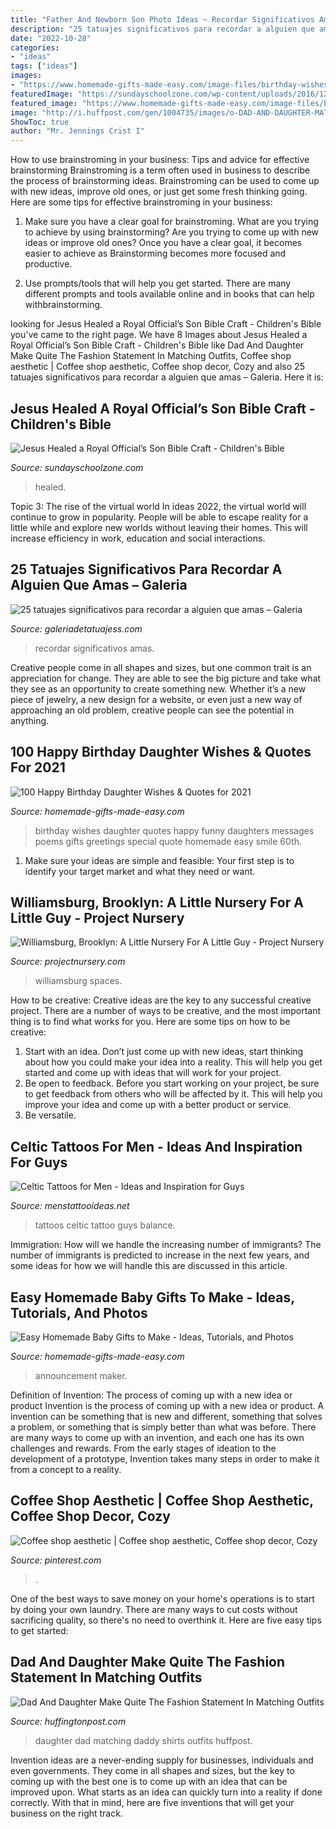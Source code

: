 ```yaml
---
title: "Father And Newborn Son Photo Ideas ~ Recordar Significativos Amas"
description: "25 tatuajes significativos para recordar a alguien que amas – galeria"
date: "2022-10-28"
categories:
- "ideas"
tags: ["ideas"]
images:
- "https://www.homemade-gifts-made-easy.com/image-files/birthday-wishes-for-daughter-smile-600x900.jpg"
featuredImage: "https://sundayschoolzone.com/wp-content/uploads/2016/12/IMG_2-Smaller-1-224x300.jpg"
featured_image: "https://www.homemade-gifts-made-easy.com/image-files/birthday-wishes-for-daughter-smile-600x900.jpg"
image: "http://i.huffpost.com/gen/1004735/images/o-DAD-AND-DAUGHTER-MATCHING-facebook.jpg"
ShowToc: true
author: "Mr. Jennings Crist I"
---
```



How to use brainstroming in your business: Tips and advice for effective brainstorming
Brainstroming is a term often used in business to describe the process of brainstorming ideas. Brainstroming can be used to come up with new ideas, improve old ones, or just get some fresh thinking going. Here are some tips for effective brainstroming in your business: 
1. Make sure you have a clear goal for brainstroming. What are you trying to achieve by using brainstorming? Are you trying to come up with new ideas or improve old ones? Once you have a clear goal, it becomes easier to achieve as Brainstorming becomes more focused and productive. 

2. Use prompts/tools that will help you get started. There are many different prompts and tools available online and in books that can help withbrainstorming.

	

		
looking for Jesus Healed a Royal Official’s Son Bible Craft - Children&#039;s Bible you've came to the right page. We have 8 Images about Jesus Healed a Royal Official’s Son Bible Craft - Children&#039;s Bible like Dad And Daughter Make Quite The Fashion Statement In Matching Outfits, Coffee shop aesthetic | Coffee shop aesthetic, Coffee shop decor, Cozy and also 25 tatuajes significativos para recordar a alguien que amas – Galeria. Here it is:
		
    
## Jesus Healed A Royal Official’s Son Bible Craft - Children&#039;s Bible

<img loading=lazy src="https://sundayschoolzone.com/wp-content/uploads/2016/12/IMG_2-Smaller-1-224x300.jpg" onerror="this.onerror=null;this.src='https://tse2.mm.bing.net/th?id=OIP.mkoo_I06PDBB3to09AdxgAAAAA&amp;pid=15.1';" alt="Jesus Healed a Royal Official’s Son Bible Craft - Children&#039;s Bible">

_Source: sundayschoolzone.com_

>healed. 

	

Topic 3: The rise of the virtual world
In ideas 2022, the virtual world will continue to grow in popularity. People will be able to escape reality for a little while and explore new worlds without leaving their homes. This will increase efficiency in work, education and social interactions.

    
## 25 Tatuajes Significativos Para Recordar A Alguien Que Amas – Galeria

<img loading=lazy src="https://galeriadetatuajess.com/wp-content/uploads/2020/08/tatuajes-conmemorativos-6.jpg" onerror="this.onerror=null;this.src='https://tse1.mm.bing.net/th?id=OIP.FwwOIk2b2MigBhXQiRl1FQHaKN&amp;pid=15.1';" alt="25 tatuajes significativos para recordar a alguien que amas – Galeria">

_Source: galeriadetatuajess.com_

>recordar significativos amas. 

	

Creative people come in all shapes and sizes, but one common trait is an appreciation for change. They are able to see the big picture and take what they see as an opportunity to create something new. Whether it’s a new piece of jewelry, a new design for a website, or even just a new way of approaching an old problem, creative people can see the potential in anything.

    
## 100 Happy Birthday Daughter Wishes &amp; Quotes For 2021

<img loading=lazy src="https://www.homemade-gifts-made-easy.com/image-files/birthday-wishes-for-daughter-smile-600x900.jpg" onerror="this.onerror=null;this.src='https://tse1.mm.bing.net/th?id=OIP.aswn7uyu8AEZNDY5dfDJvgHaLH&amp;pid=15.1';" alt="100 Happy Birthday Daughter Wishes &amp; Quotes for 2021">

_Source: homemade-gifts-made-easy.com_

>birthday wishes daughter quotes happy funny daughters messages poems gifts greetings special quote homemade easy smile 60th. 

	

1. Make sure your ideas are simple and feasible: Your first step is to identify your target market and what they need or want.

    
## Williamsburg, Brooklyn: A Little Nursery For A Little Guy - Project Nursery

<img loading=lazy src="https://projectnursery.com/wp-content/uploads/2012/11/IMG_7797.jpg" onerror="this.onerror=null;this.src='https://tse1.mm.bing.net/th?id=OIP.LkDT52jbcdxN9rgEK9VuUwHaLH&amp;pid=15.1';" alt="Williamsburg, Brooklyn: A Little Nursery For A Little Guy - Project Nursery">

_Source: projectnursery.com_

>williamsburg spaces. 

	

How to be creative:
Creative ideas are the key to any successful creative project. There are a number of ways to be creative, and the most important thing is to find what works for you. Here are some tips on how to be creative: 
1. Start with an idea. Don’t just come up with new ideas, start thinking about how you could make your idea into a reality. This will help you get started and come up with ideas that will work for your project. 
2. Be open to feedback. Before you start working on your project, be sure to get feedback from others who will be affected by it. This will help you improve your idea and come up with a better product or service. 
3. Be versatile.

    
## Celtic Tattoos For Men - Ideas And Inspiration For Guys

<img loading=lazy src="http://www.menstattooideas.net/tattooimages/2016/06/celtic-tattoos-16.jpg" onerror="this.onerror=null;this.src='https://tse1.mm.bing.net/th?id=OIP.1HhETAvnokXaWgf-5ynW7gHaJ4&amp;pid=15.1';" alt="Celtic Tattoos for Men - Ideas and Inspiration for Guys">

_Source: menstattooideas.net_

>tattoos celtic tattoo guys balance. 

	

Immigration: How will we handle the increasing number of immigrants?
The number of immigrants is predicted to increase in the next few years, and some ideas for how we will handle this are discussed in this article.

    
## Easy Homemade Baby Gifts To Make - Ideas, Tutorials, And Photos

<img loading=lazy src="https://www.homemade-gifts-made-easy.com/image-files/eye-chart-maker-baby-announcement-800x901.jpg" onerror="this.onerror=null;this.src='https://tse1.mm.bing.net/th?id=OIP.A4GwQQgS-6E6pBe0uPWRmAHaIV&amp;pid=15.1';" alt="Easy Homemade Baby Gifts to Make - Ideas, Tutorials, and Photos">

_Source: homemade-gifts-made-easy.com_

>announcement maker. 

	

Definition of Invention: The process of coming up with a new idea or product
Invention is the process of coming up with a new idea or product. A invention can be something that is new and different, something that solves a problem, or something that is simply better than what was before. There are many ways to come up with an invention, and each one has its own challenges and rewards. From the early stages of ideation to the development of a prototype, Invention takes many steps in order to make it from a concept to a reality.

    
## Coffee Shop Aesthetic | Coffee Shop Aesthetic, Coffee Shop Decor, Cozy

<img loading=lazy src="https://i.pinimg.com/736x/f6/fb/37/f6fb3705c7f9ce34b8e52522d0305642.jpg" onerror="this.onerror=null;this.src='https://tse1.mm.bing.net/th?id=OIP.Z7OrS1WeoKOlS32LVTHqAwHaNL&amp;pid=15.1';" alt="Coffee shop aesthetic | Coffee shop aesthetic, Coffee shop decor, Cozy">

_Source: pinterest.com_

>. 

	

One of the best ways to save money on your home's operations is to start by doing your own laundry. There are many ways to cut costs without sacrificing quality, so there's no need to overthink it. Here are five easy tips to get started:

    
## Dad And Daughter Make Quite The Fashion Statement In Matching Outfits

<img loading=lazy src="http://i.huffpost.com/gen/1004735/images/o-DAD-AND-DAUGHTER-MATCHING-facebook.jpg" onerror="this.onerror=null;this.src='https://tse1.mm.bing.net/th?id=OIP.DiwBAn5zUAhXuH976e3gdgHaHe&amp;pid=15.1';" alt="Dad And Daughter Make Quite The Fashion Statement In Matching Outfits">

_Source: huffingtonpost.com_

>daughter dad matching daddy shirts outfits huffpost. 

	

Invention ideas are a never-ending supply for businesses, individuals and even governments. They come in all shapes and sizes, but the key to coming up with the best one is to come up with an idea that can be improved upon. What starts as an idea can quickly turn into a reality if done correctly. With that in mind, here are five inventions that will get your business on the right track.

